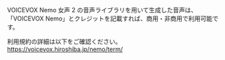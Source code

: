 VOICEVOX Nemo 女声 2 の音声ライブラリを用いて生成した音声は、
「VOICEVOX Nemo」とクレジットを記載すれば、商用・非商用で利用可能です。

利用規約の詳細は以下をご確認ください。  
https://voicevox.hiroshiba.jp/nemo/term/
